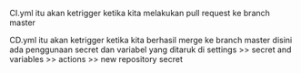 CI.yml
itu akan ketrigger ketika kita melakukan pull request ke branch master

CD.yml
itu akan ketrigger ketika kita berhasil merge ke branch master
disini ada penggunaan secret dan variabel yang ditaruk di
settings >> secret and variables >> actions >> new repository secret
